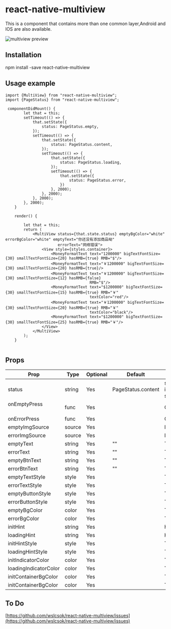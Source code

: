 # react-native-multiview
This is a component that contains more than one common layer,Android and IOS are also available.


![multiview preview](https://github.com/wslcsok/react-native-multiview/blob/master/example.gif)


## Installation
npm install -save react-native-multiview

## Usage example


```
import {MultiView} from "react-native-multiview";
import {PageStatus} from "react-native-multiview";

 componentDidMount() {
        let that = this;
        setTimeout(() => {
            that.setState({
                status: PageStatus.empty,
            });
            setTimeout(() => {
                that.setState({
                    status: PageStatus.content,
                });
                setTimeout(() => {
                    that.setState({
                        status: PageStatus.loading,
                    });
                    setTimeout(() => {
                        that.setState({
                            status: PageStatus.error,
                        })
                    }, 2000);
                }, 2000);
            }, 2000);
        }, 2000);
    }

    render() {

        let that = this;
        return (
            <MultiView status={that.state.status} emptyBgColor="white" errorBgColor="white" emptyText="你还没有添加商品呦"
                       errorText="网络错误">
                <View style={styles.container}>
                    <MoneyFormatText text="1200000" bigTextFontSize={30} smallTextFontSize={20} hasRMB={true} RMB="$"/>
                    <MoneyFormatText text="￥1200000" bigTextFontSize={30} smallTextFontSize={20} hasRMB={true}/>
                    <MoneyFormatText text="￥1200000" bigTextFontSize={30} smallTextFontSize={12} hasRMB={false}
                                     RMB="$"/>
                    <MoneyFormatText text="$1200000" bigTextFontSize={30} smallTextFontSize={15} hasRMB={true} RMB="￥"
                                     textColor="red"/>
                    <MoneyFormatText text="￥1200000" bigTextFontSize={30} smallTextFontSize={20} hasRMB={true} RMB="￥"
                                     textColor="black"/>
                    <MoneyFormatText text="$1200000" bigTextFontSize={30} smallTextFontSize={25} hasRMB={true} RMB="￥"/>
                </View>
            </MultiView>
        );
    }


```

## Props

Prop                    | Type   | Optional |     Default    | Description
------------------------| ------ | -------- |----------------| -----------
status                      | string | Yes      |PageStatus.content| status determines the current display of that page,which includes{PageStatus.error,PageStatus.empty,PageStatus.content,PageStatus.init,PageStatus.loading}five status.   
onEmptyPress                | func   | Yes      |                    | Click event of empty page button
onErrorPress                | func   | Yes      |                    | Click event of error page button
emptyImgSource              | source | Yes      |                    | Image of empty page show
errorImgSource              | source | Yes      |                    | Image of error page show
emptyText                   | string | Yes      |         ""         | Text of empty page desc
errorText                   | string | Yes      |         ""         | Text of error page desc
emptyBtnText                | string | Yes      |         ""         | Text of empty page button,Display when it is not empty,Default does not display
errorBtnText                | string | Yes      |         ""         | Text of error page button,Display when it is not empty,Default does not display
emptyTextStyle              | style  | Yes      |                    | The style of empty page text
errorTextStyle              | style  | Yes      |                    | The style of error page text
emptyButtonStyle            | style  | Yes      |                    | The style of empty page button
errorButtonStyle            | style  | Yes      |                    | The style of error page button
emptyBgColor                | color  | Yes      |                    | The backgroundcolor of empty page
errorBgColor                | color  | Yes      |                    | The backgroundcolor of error page
initHint                    | string | Yes      |                    | Hint of init page ActivityIndicator
loadingHint                 | string | Yes      |                    | Hint of loading page ActivityIndicator
initHintStyle               | style  | Yes      |                    | The style of init page initHint
loadingHintStyle            | style  | Yes      |                    | The style of loading page loadingHint
initIndicatorColor          | color  | Yes      |                    | The color of init page ActivityIndicator
loadingIndicatorColor       | color  | Yes      |                    | The color of loading page ActivityIndicator
initContainerBgColor        | color  | Yes      |                    | The backgroundcolor init page ActivityIndicator container
initContainerBgColor        | color  | Yes      |                    | The backgroundcolor loading page ActivityIndicator container


## To Do

[https://github.com/wslcsok/react-native-multiview/issues](https://github.com/wslcsok/react-native-multiview/issues)
